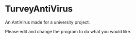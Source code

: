 TurveyAntiVirus
===============

An AntiVirus made for a university project.

Please edit and change the program to do what you would like.
